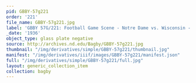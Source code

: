 ```yaml
---
pid: GBBY-57g221
order: '221'
file_name: GBBY-57g221.jpg
label: 'GBBY 57G/221: Football Game Scene - Notre Dame vs. Wisconsin - 1936'
_date: '1936'
object_type: glass plate negative
source: http://archives.nd.edu/Bagby/GBBY-57g221.jpg
thumbnail: "/img/derivatives/simple/GBBY-57g221/thumbnail.jpg"
manifest: "/img/derivatives/iiif/images/GBBY-57g221/manifest.json"
full: "/img/derivatives/simple/GBBY-57g221/full.jpg"
layout: generic_collection_item
collection: bagby
---
```

